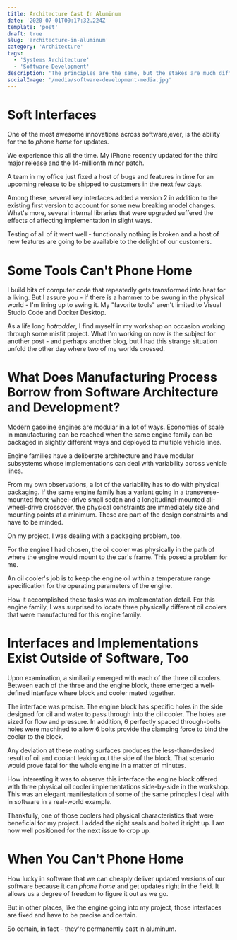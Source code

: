```yaml
---
title: Architecture Cast In Aluminum
date: '2020-07-01T00:17:32.224Z'
template: 'post'
draft: true
slug: 'architecture-in-aluminum'
category: 'Architecture'
tags:
  - 'Systems Architecture'
  - 'Software Development'
description: 'The principles are the same, but the stakes are much different.  You'd better know your interface is right - before you cast it in aluminum.'
socialImage: '/media/software-development-media.jpg'
---
```


# Soft Interfaces

One of the most awesome innovations across software,ever, is the ability for the to _phone home_ for updates.

We experience this all the time.  My iPhone recently updated for the third major release and the 14-millionth minor patch.

A team in my office just fixed a host of bugs and features in time for an upcoming release to be shipped to customers in the next few days.  

Among these, several key interfaces added a version 2 in addition to the existing first version to account for some new breaking model changes.  What's more, several internal libraries that were upgraded suffered the effects of affecting implementation in slight ways.

Testing of all of it went well - functionally nothing is broken and a host of new features are going to be available to the delight of our customers.

# Some Tools Can't Phone Home

I build bits of computer code that repeatedly gets transformed into heat for a living.  But I assure you - if there is a hammer to be swung in the physical world - I'm lining up to swing it.  My "favorite tools" aren't limited to Visual Studio Code and Docker Desktop.  

As a life long _hotrodder_, I find myself in my workshop on occasion working through some misfit project.  What I'm working on now is the subject for another post - and perhaps another blog, but I had this strange situation unfold the other day where two of my worlds crossed.

# What Does Manufacturing Process Borrow from Software Architecture and Development?

Modern gasoline engines are modular in a lot of ways.  Economies of scale in manufacturing can be reached when the same engine family can be packaged in slightly different ways and deployed to multiple vehicle lines. 

Engine families have a deliberate architecture and have modular subsystems whose implementations can deal with variability across vehicle lines.

From my own observations, a lot of the variability has to do with physical packaging.  If the same engine family has a variant going in a transverse-mounted front-wheel-drive small sedan and a longitudinal-mounted  all-wheel-drive crossover, the physical constraints are immediately size and mounting points at a minimum. These are part of the design constraints and have to be minded.  

On my project, I was dealing  with a packaging problem, too. 

For the engine I had chosen, the oil cooler was physically in the path of where the engine would mount to the car's frame.  This posed a problem for me.

An oil cooler's job is to keep the engine oil within a temperature range specification for the operating parameters of the engine.

How it accomplished these tasks was an implementation detail.  For this engine family, I was surprised to locate three physically different oil coolers that were manufactured for this engine family.

# Interfaces and Implementations Exist Outside of Software, Too

Upon examination, a similarity emerged with each of the three oil coolers.  Between each of the three and the engine block, there emerged a well-defined interface where block and cooler mated together. 

The interface was precise.  The engine block has specific holes in the side designed for oil and water to pass through into the oil cooler.  The holes are sized for flow and pressure.  In addition, 6 perfectly spaced through-bolts holes were machined to allow 6 bolts provide the clamping force to bind the cooler to the block. 

Any deviation at these mating surfaces produces the less-than-desired result of oil and coolant leaking out the side of the block.  That scenario would prove fatal for the whole engine in a matter of minutes.

How interesting it was to observe this interface the engine block offered with three physical oil cooler implementations side-by-side in the workshop.  This was an elegant manifestation of some of the same princples I deal with in software in a real-world example.

Thankfully, one of those coolers had physical characteristics that were beneficial for my project.  I added the right seals and bolted it right up.  I am now well positioned for the next issue to crop up.

# When You Can't Phone Home

How lucky in software that we can cheaply deliver updated versions of our software because it can *phone home* and get updates right in the field.  It allows us a degree of freedom to figure it out as we go.

But in other places, like the engine going into my project, those interfaces are fixed and have to be precise and certain.

So certain, in fact - they're permanently cast in aluminum.
